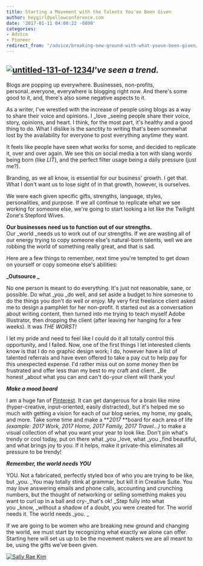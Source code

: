 ```yaml
---
title: Starting a Movement with the Talents You've Been Given
author: heygirl@yellowconference.com
date: '2017-01-11 04:00:22 -0800'
categories:
- Advice
- Pioneer
redirect_from: "/advice/breaking-new-ground-with-what-youve-been-given/"
---
```


## [![untitled-131-of-1234](https://s3.amazonaws.com/yellow-files/blog/2017/01/untitled-131-of-1234.jpg)](https://s3.amazonaws.com/yellow-files/blog/2017/01/untitled-131-of-1234.jpg)_**I've seen a trend.**_

Blogs are popping up everywhere. Businesses, non-profits, personal..everyone, everywhere is blogging right now. And there's some good to it, and, there's also some negative aspects to it.

As a writer, I've wrestled with the increase of people using blogs as a way to share their voice and opinions. I _love _seeing people share their voice, story, opinions, and heart. I think, for the most part, it's healthy and a good thing to do. What I dislike is the sanctity to writing that's been somewhat lost by the availability for everyone to post everything anytime they want.

It feels like people have seen what works for some, and decided to replicate it, over and over again. We see this on social media a ton with slang words being born (like _LIT_), and the perfect filter usage being a daily pressure (just me?).

Branding, as we all know, is essential for our business' growth. I get that. What I don't want us to lose sight of in that growth, however, is ourselves.[  
](https://s3.amazonaws.com/yellow-files/blog/2017/01/untitled-110-of-1234.jpg)

We were each given specific gifts, strengths, language, styles, personalities, and purpose. If we all continue to replicate what we see working for someone else, we're going to start looking a lot like the Twilight Zone's Stepford Wives.

**Our businesses need us to function out of our strengths.** Our _world _needs us to work out of our strengths. If we are wasting all of our energy trying to copy someone else's natural-born talents, well we are robbing the world of something really great, and that is sad.[  
](https://s3.amazonaws.com/yellow-files/blog/2017/01/untitled-134-of-1234.jpg)

Here are a few things to remember, next time you're tempted to get down on yourself or copy someone else's abilities:

**_Outsource _**

No one person is meant to do everything. It's just not reasonable, sane, or possible. Do what _you _do well, and set aside a budget to hire someone to do the things you don't do well or enjoy. My very first freelance client asked me to design a pamphlet for her non-profit. It started out as a conversation about writing content, then turned into me trying to teach myself Adobe Illustrator, then dropping the client (after leaving her hanging for a few weeks). It was _THE WORST!_

I let my pride and need to feel like I could do it all totally control this opportunity, and I failed. Now, one of the first things I let interested clients know is that I do no graphic design work; I do, however have a list of talented referrals and have even offered to take a pay cut to help pay for this unexpected expense. I'd rather miss out on some money then be frustrated and offer less than my best to my craft and client. _Be honest _about what you can and can't do-your client will thank you!

_**Make a mood board**_

I am a huge fan of [Pinterest](https://www.pinterest.com/sallyraekim/). It can get dangerous for a brain like mine (hyper-creative, input-oriented, easily distracted), but it's helped me so much with getting a vision for each of our blog series, my home, my goals, and more. Take some time and make a **_2017_ **board for each area of life _(example: 2017 Work, 2017 Home, 2017 Family, 2017 Travel...)_ to make a visual collection of what you want your year to look like. Don't pin what's trendy or cool today, put on there what _you _love, what _you _find beautiful, and what brings joy to _you_. If it helps, make it private-this eliminates all pressure to be trendy!

_**Remember, the world needs YOU**_

YOU. Not a fabricated, perfectly styled box of who you are trying to be like, but _you. _You may totally stink at grammar, but kill it in Creative Suite. You may love answering emails and phone calls, accounting and crunching numbers, but the thought of networking or selling something makes you want to curl up in a ball and cry-_that's ok! _Step fully into what you _know, _without a shadow of a doubt, you were created for. The world needs it. The world needs _you. _

If we are going to be women who are breaking new ground and changing the world, we must start by recognizing what exactly we alone can offer. Starting here will set us up to be the movement makers we are all meant to be, using the gifts we've been given.

[![Sally Rae Kim](https://s3.amazonaws.com/yellow-files/blog/2016/11/Sally-Kim-Bio.jpg)](https://lettersfromamister.com/)
